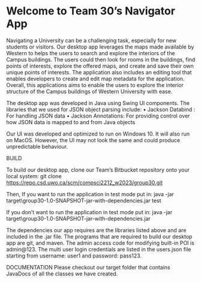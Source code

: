 # Welcome to Team 30’s Navigator App

Navigating a University can be a challenging task, especially for new students or visitors. Our desktop app leverages the maps made available by Western to helps the users to search and explore the interiors of the Campus buildings. The users could then look for rooms in the buildings, find points of interests, explore the offered maps, and create and save their own unique points of interests. The application also includes an editing tool that enables developers to create and edit map metadata for the application. Overall, this applications aims to enable the users to explore the interior structure of the Campus buildings of Western University with ease. 

The desktop app was developed in Java using Swing UI components. 
The libraries that we used for JSON object parsing include: 
	•	Jackson Databind : For handling JSON data
	•	Jackson Annotations: For providing control over how JSON data is mapped to and from Java objects
    
Our UI was developed and optimized to run on Windows 10. It will also run on MacOS. However, the UI may not look the same and could produce unpredictable behaviour.

BUILD

To build our desktop app, clone our Team’s Bitbucket repository onto your local system:
git clone https://repo.csd.uwo.ca/scm/compsci2212_w2023/group30.git

Then,
If you want to run the application in test mode put in:
java -jar target\group30-1.0-SNAPSHOT-jar-with-dependencies.jar test

If you don’t want to run the application in test mode put in:
java -jar target\group30-1.0-SNAPSHOT-jar-with-dependencies.jar 

The dependencies our app requires are the libraries listed above and are included in the .jar file. The programs that are required to build our desktop app are git, and maven. The admin access code for modifying built-in POI is admin@123. The multi user login credentials are listed in the users.json file starting from username: user1 and password: pass123. 

DOCUMENTATION
Please checkout our target folder that contains JavaDocs of all the classes we have created.
